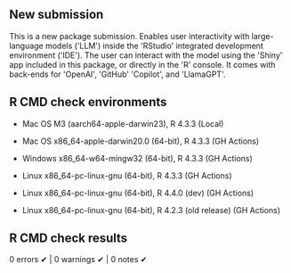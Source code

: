## New submission

This is a new package submission. Enables user interactivity with large-language 
models ('LLM') inside the 'RStudio' integrated development environment ('IDE'). 
The user can interact with the model using the 'Shiny' app included in this 
package, or directly in the 'R' console. It comes with back-ends for 'OpenAI', 
'GitHub' 'Copilot', and 'LlamaGPT'.

## R CMD check environments

- Mac OS M3 (aarch64-apple-darwin23), R 4.3.3 (Local)

- Mac OS x86_64-apple-darwin20.0 (64-bit), R 4.3.3 (GH Actions)
- Windows  x86_64-w64-mingw32 (64-bit), R 4.3.3 (GH Actions)
- Linux x86_64-pc-linux-gnu (64-bit), R 4.3.3 (GH Actions)
- Linux x86_64-pc-linux-gnu (64-bit), R 4.4.0 (dev) (GH Actions)
- Linux x86_64-pc-linux-gnu (64-bit), R 4.2.3 (old release) (GH Actions)

## R CMD check results

0 errors ✔ | 0 warnings ✔ | 0 notes ✔
